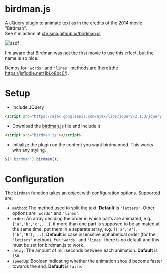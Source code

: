 # birdman.js
A JQuery plugin to animate text as in the credits of the 2014 movie "Birdman".<br>
See it in action at [chrisma.github.io/birdman.js](http://chrisma.github.io/birdman.js/)

![asdf](http://hackedofffilms.com/wp-content/uploads/2015/01/birdman-typo-3.gif)

I'm aware that Birdman was [not the first movie](http://hackedofffilms.com/typecast-birdmans-typography/) to use this effect, but the name is so nice.

Demos for `'words'` and `'lines'` methods are [here](the https://jsfiddle.net/1bLo8bc0/).

# Setup
* Include JQuery
```html
<script src="https://ajax.googleapis.com/ajax/libs/jquery/2.1.3/jquery.min.js"></script>
```
* Download the [birdman.js](https://raw.githubusercontent.com/chrisma/birdman.js/gh-pages/birdman.js) file and include it
```html
<script src="birdman.js"></script>
```
* Initialize the plugin on the content you want birdmanned. This works with any styling.
```javascript
$('.birdman').birdman();
```

# Configuration
The `birdman` function takes an object with configuration options. Supported are:
* `method`: The method used to split the text. **Default** is `'letters'`. Other options are `'words'` and `'lines'`.
* `order`: An array deciding the order in which parts are animated, e.g. `['a','b','c',...]`, if more than one part is supposed to be animated at the same time, put them in a separate array, e.g. `[['a','A'],['b','B'],...]`. **Default** is case insensitive alphabetical order (for the `'letters'` method). For `'words'` and `'lines'` there is no default and this must be set for birdman.js to work.
* `delay`: The amount of milliseconds between each animation. **Dafault** is `150`.
* `speedUp`: Boolean indicating whether the animation should become faster towards the end. **Default** is `false`.
